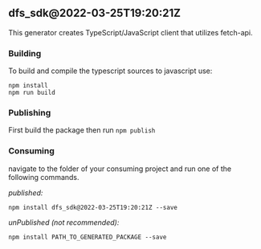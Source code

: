 ## dfs_sdk@2022-03-25T19:20:21Z

This generator creates TypeScript/JavaScript client that utilizes fetch-api.

### Building

To build and compile the typescript sources to javascript use:
```
npm install
npm run build
```

### Publishing

First build the package then run ```npm publish```

### Consuming

navigate to the folder of your consuming project and run one of the following commands.

_published:_

```
npm install dfs_sdk@2022-03-25T19:20:21Z --save
```

_unPublished (not recommended):_

```
npm install PATH_TO_GENERATED_PACKAGE --save
